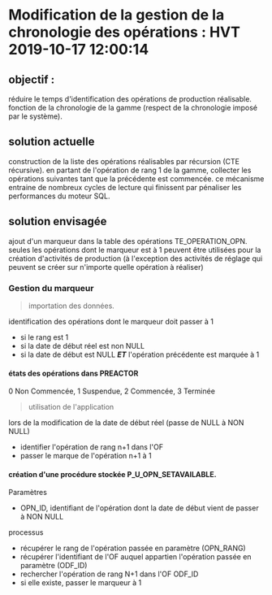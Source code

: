 # Modification de la gestion de la chronologie des opérations : HVT 2019-10-17 12:00:14
## objectif :
réduire le temps d'identification des opérations de production réalisable. fonction de la chronologie de la gamme (respect de la chronologie imposé par le système).

## solution actuelle
construction de la liste des opérations réalisables par récursion (CTE récursive).
en partant de l'opération de rang 1 de la gamme, collecter les opérations suivantes tant que la précédente est commencée.
ce mécanisme entraine de nombreux cycles de lecture qui finissent par pénaliser les performances du moteur SQL.

## solution envisagée
ajout d'un marqueur dans la table des opérations TE_OPERATION_OPN.
seules les opérations dont le marqueur est à 1 peuvent être utilisées pour la création d'activités de production (à l'exception des activités de réglage qui peuvent se créer sur n'importe quelle opération à réaliser)

### Gestion du marqueur
> importation des données.

identification des opérations dont le marqueur doit passer à 1
- si le rang est 1
- si la date de début réel est non NULL
- si la date de début est NULL ***ET*** l'opération précédente est marquée à 1

#### états des opérations dans PREACTOR
0	Non Commencée,
1	Suspendue,
2	Commencée,
3	Terminée

> utilisation de l'application

lors de la modification de la date de début réel (passe de NULL à NON NULL)
- identifier l'opération de rang n+1 dans l'OF
- passer le marque de l'opération n+1 à 1

#### création d'une procédure stockée P_U_OPN_SETAVAILABLE.
Paramètres
- OPN_ID, identifiant de l'opération dont la date de début vient de passer à NON NULL

processus
- récupérer le rang de l'opération passée en paramètre (OPN_RANG)
- récupérer l'identifiant de l'OF auquel appartien l'opération passée en paramètre (ODF_ID)
- rechercher l'opération de rang N+1 dans l'OF ODF_ID
- si elle existe, passer le marqueur à 1
